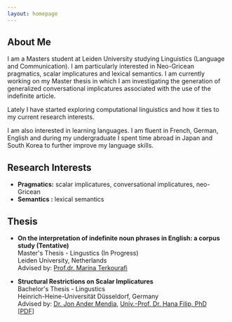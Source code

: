 ```yaml
---
layout: homepage
---
```


## About Me

I am a Masters student at Leiden University studying Linguistics (Language and Communication). I am particularly interested in Neo-Gricean pragmatics, scalar implicatures and lexical semantics. I am currently working on my Master thesis in which I am investigating the generation of generalized conversational implicatures associated with the use of the indefinite article.

Lately I have started exploring computational linguistics and how it ties to my current research interests.

I am also interested in learning languages. I am fluent in French, German, English and during my undergraduate 
I spent time abroad in Japan and South Korea to further improve my language skills.

## Research Interests

- **Pragmatics:** scalar implicatures, conversational implicatures, neo-Gricean
- **Semantics :** lexical semantics


## Thesis

- **On the interpretation of indefinite noun phrases in English: a corpus study (Tentative)**
  <br>
  Master's Thesis - Lingustics (In Progress)
  <br>
  Leiden University, Netherlands
  <br>
  Advised by: [Prof.dr. Marina Terkourafi](https://www.universiteitleiden.nl/en/staffmembers/marina-terkourafi)

- **Structural Restrictions on Scalar Implicatures**
  <br>
  Bachelor's Thesis - Lingustics
  <br>
  Heinrich-Heine-Universität Düsseldorf, Germany
  <br>
  Advised by: [Dr. Jon Ander Mendia](https://jamendia.github.io), [Univ.-Prof. Dr. Hana Filip, PhD](https://user.phil-fak.uni-duesseldorf.de/~filip/)
  <br>
  [[PDF](./docs/ba.pdf)]


